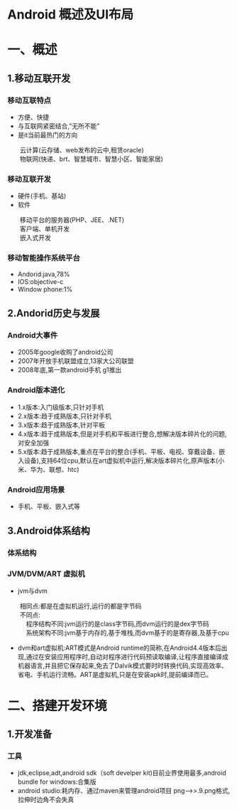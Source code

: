 # Android 概述及UI布局
# 一、概述
## 1.移动互联开发
### 移动互联特点
- 方便、快捷
- 与互联网紧密结合,"无所不能"
- 是it当前最热门的方向

&emsp;&emsp;云计算(云存储、web发布的云中,租赁oracle)<br>
&emsp;&emsp;物联网(快递、brt、智慧城市、智慧小区、智能家居)<br>
### 移动互联开发
- 硬件(手机、基站)
- 软件

&emsp;&emsp;移动平台的服务器(PHP、JEE、.NET)<br>
&emsp;&emsp;客户端、单机开发<br>
&emsp;&emsp;嵌入式开发<br>
### 移动智能操作系统平台
- Andorid:java,78%
- IOS:objective-c
- Window phone:1%

## 2.Andorid历史与发展
### Android大事件
- 2005年google收购了android公司
- 2007年开放手机联盟成立,13家大公司联盟
- 2008年底,第一款android手机 g1推出
### Android版本进化
- 1.x版本:入门级版本,只针对手机
- 2.x版本:趋于成熟版本,只针对手机
- 3.x版本:趋于成熟版本,针对平板
- 4.x版本:趋于成熟版本,但是对手机和平板进行整合,想解决版本碎片化的问题,对安全加强
- 5.x版本:趋于成熟版本,重点在平台的整合(手机、平板、电视、穿戴设备、嵌入设备),支持64位cpu,默认在art虚拟机中运行,解决版本碎片化,原声版本(小米、华为、联想、htc)
### Android应用场景
- 手机、平板、嵌入式等
## 3.Android体系结构
### 体系结构
### JVM/DVM/ART 虚拟机
- jvm与dvm

&emsp;&emsp;相同点:都是在虚拟机运行,运行的都是字节码<br>
&emsp;&emsp;不同点:<br>
&emsp;&emsp;&emsp;程序结构不同:jvm运行的是class字节码,而dvm运行的是dex字节码<br>
&emsp;&emsp;&emsp;系统架构不同:jvm基于内存的,基于堆栈,而dvm基于的是寄存器,及基于cpu<br>
- dvm和art虚拟机:ART模式是Android runtime的简称,在Android4.4版本后出现,通过在安装应用程序时,自动对程序进行代码预读取编译,让程序直接编译成机器语言,并且把它保存起来,免去了Dalvik模式要时时转换代码,实现高效率、省电、手机运行流畅。ART是虚拟机,只是在安装apk时,提前编译而已。
# 二、搭建开发环境
## 1.开发准备
### 工具
- jdk,eclipse,adt,android sdk（soft develper kit)目前业界使用最多,android bundle for windows:合集版
- android studio:耗内存、通过maven来管理android项目 png-->>.9.png格式,拉伸时边角不会失真







